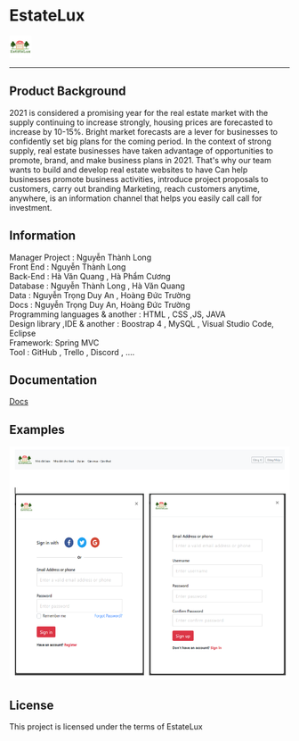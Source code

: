 ﻿# EstateLux
<img src="./Front_End/image/logo.png" style="height:40px"/>

<hr/>
<h2>Product Background</h2>
2021 is considered a promising year for the real estate market with the supply continuing to increase strongly, housing prices are forecasted to increase by 10-15%. Bright market forecasts are a lever for businesses to confidently set big plans for the coming period. In the context of strong supply, real estate businesses have taken advantage of opportunities to promote, brand, and make business plans in 2021. That's why our team wants to build and develop real estate websites to have Can help businesses promote business activities, introduce project proposals to customers, carry out branding Marketing, reach customers anytime, anywhere, is an information channel that helps you easily call call for investment.

<h2>Information</h2>
Manager Project : Nguyễn Thành Long <br/>
Front End : Nguyễn Thành Long <br/>
Back-End : Hà Văn Quang , Hà Phẩm Cương <br/>
Database : Nguyễn Thành Long , Hà Văn Quang <br/>
Data : Nguyễn Trọng Duy An , Hoàng Đức Trường <br/>
Docs : Nguyễn Trọng Duy An, Hoàng Đức Trường <br/>
Programming languages & another : HTML , CSS ,JS, JAVA<br/>
Design library ,IDE & another : Boostrap 4 , MySQL , Visual Studio Code, Eclipse <br/>
Framework: Spring MVC <br/>
Tool : GitHub , Trello , Discord , .... <br/>

<h2>Documentation</h2>
<a href="https://github.com/LongBody/EstateLux/tree/main/docs">Docs</a>
<h2>Examples</h2>
<img src="./Front_End/image/readme-exam.png"/>

<h2>License</h2>
<p>This project is licensed under the terms of EstateLux</p>

